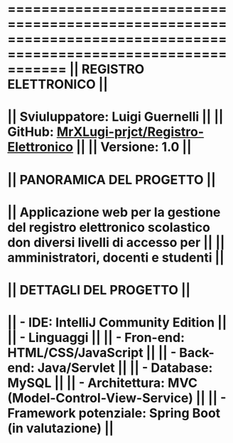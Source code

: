 ===============================================================================================================
||                                           REGISTRO ELETTRONICO                                            ||
===============================================================================================================
|| Sviuluppatore: Luigi Guernelli                                                                            ||
|| GitHub: [MrXLugi-prjct/Registro-Elettronico](https://github.com/MrXLugi-prjct/Registro-Elettronico)       ||
|| Versione: 1.0                                                                                             ||
===============================================================================================================
||                                          PANORAMICA DEL PROGETTO                                          ||
===============================================================================================================
|| Applicazione web per la gestione del registro elettronico scolastico don diversi livelli di accesso per   ||
|| amministratori, docenti e studenti                                                                        ||
===============================================================================================================
||                                          DETTAGLI DEL PROGETTO                                            ||
===============================================================================================================
|| - IDE: IntelliJ Community Edition                                                                         ||
|| - Linguaggi                                                                                               ||
||   - Fron-end: HTML/CSS/JavaScript                                                                         ||
||   - Back-end: Java/Servlet                                                                                ||
|| - Database: MySQL                                                                                         ||
|| - Architettura: MVC (Model-Control-View-Service)                                                          ||
|| - Framework potenziale: Spring Boot (in valutazione)                                                      ||
===============================================================================================================
